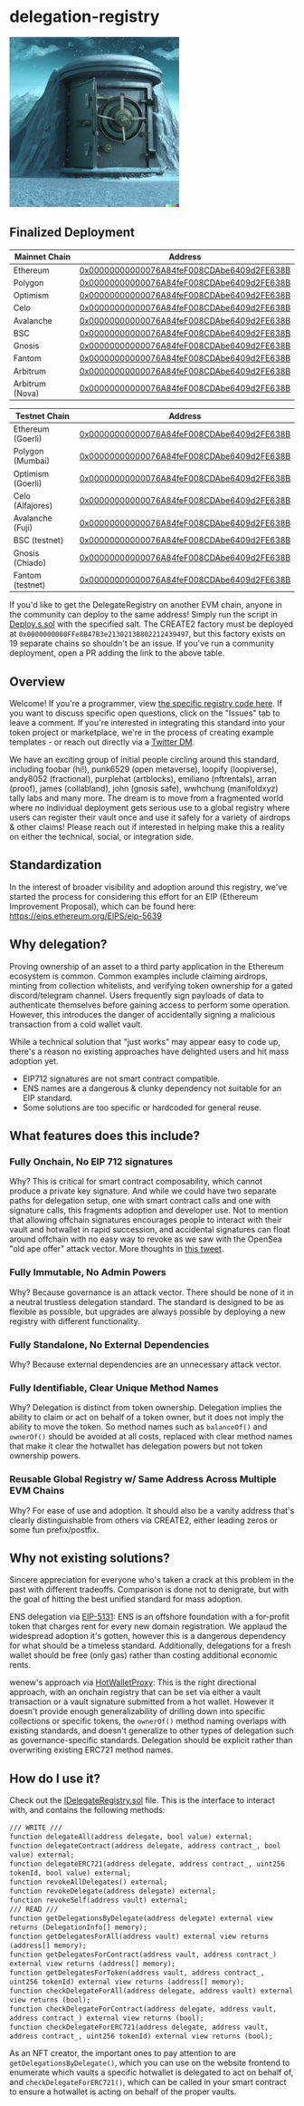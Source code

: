 # delegation-registry

<img src="vault.png" width="300" />

## Finalized Deployment

|Mainnet Chain|Address|
|---|---|
|Ethereum|[0x00000000000076A84feF008CDAbe6409d2FE638B](https://etherscan.io/address/0x00000000000076a84fef008cdabe6409d2fe638b)|
|Polygon|[0x00000000000076A84feF008CDAbe6409d2FE638B](https://polygonscan.com/address/0x00000000000076a84fef008cdabe6409d2fe638b)|
|Optimism|[0x00000000000076A84feF008CDAbe6409d2FE638B](https://optimistic.etherscan.io/address/0x00000000000076a84fef008cdabe6409d2fe638b)|
|Celo|[0x00000000000076A84feF008CDAbe6409d2FE638B](https://explorer.celo.org/mainnet/address/0x00000000000076A84feF008CDAbe6409d2FE638B)|
|Avalanche|[0x00000000000076A84feF008CDAbe6409d2FE638B](https://snowtrace.io/address/0x00000000000076A84feF008CDAbe6409d2FE638B)|
|BSC|[0x00000000000076A84feF008CDAbe6409d2FE638B](https://bscscan.com/address/0x00000000000076a84fef008cdabe6409d2fe638b)|
|Gnosis|[0x00000000000076A84feF008CDAbe6409d2FE638B](https://gnosisscan.io/address/0x00000000000076a84fef008cdabe6409d2fe638b)|
|Fantom|[0x00000000000076A84feF008CDAbe6409d2FE638B](https://ftmscan.com/address/0x00000000000076a84fef008cdabe6409d2fe638b)|
|Arbitrum|[0x00000000000076A84feF008CDAbe6409d2FE638B](https://arbiscan.io/address/0x00000000000076a84fef008cdabe6409d2fe638b)|
|Arbitrum (Nova)|[0x00000000000076A84feF008CDAbe6409d2FE638B](https://nova.arbiscan.io/address/0x00000000000076a84fef008cdabe6409d2fe638b)|

|Testnet Chain|Address|
|---|---|
|Ethereum (Goerli)|[0x00000000000076A84feF008CDAbe6409d2FE638B](https://goerli.etherscan.io/address/0x00000000000076a84fef008cdabe6409d2fe638b)|
|Polygon (Mumbai)|[0x00000000000076A84feF008CDAbe6409d2FE638B](https://mumbai.polygonscan.com/address/0x00000000000076a84fef008cdabe6409d2fe638b)|
|Optimism (Goerli)|[0x00000000000076A84feF008CDAbe6409d2FE638B](https://goerli-optimism.etherscan.io/address/0x00000000000076a84fef008cdabe6409d2fe638b)|
|Celo (Alfajores)|[0x00000000000076A84feF008CDAbe6409d2FE638B](https://alfajores-forno.celo-testnet.org/address/0x00000000000076a84fef008cdabe6409d2fe638b)|
|Avalanche (Fuji)|[0x00000000000076A84feF008CDAbe6409d2FE638B](https://testnet.snowtrace.io/address/0x00000000000076a84fef008cdabe6409d2fe638b)|
|BSC (testnet)|[0x00000000000076A84feF008CDAbe6409d2FE638B](https://testnet.bscscan.com/address/0x00000000000076a84fef008cdabe6409d2fe638b)|
|Gnosis (Chiado)|[0x00000000000076A84feF008CDAbe6409d2FE638B](https://blockscout.chiadochain.net/address/0x00000000000076A84feF008CDAbe6409d2FE638B)|
|Fantom (testnet)|[0x00000000000076A84feF008CDAbe6409d2FE638B](https://testnet.ftmscan.com/address/0x00000000000076a84fef008cdabe6409d2fe638b)|


If you'd like to get the DelegateRegistry on another EVM chain, anyone in the community can deploy to the same address! Simply run the script in [Deploy.s.sol](script/Deploy.s.sol) with the specified salt. The CREATE2 factory must be deployed at `0x0000000000FFe8B47B3e2130213B802212439497`, but this factory exists on 19 separate chains so shouldn't be an issue. If you've run a community deployment, open a PR adding the link to the above table.

## Overview

Welcome! If you're a programmer, view [the specific registry code here](src/DelegateRegistry.sol). If you want to discuss specific open questions, click on the "Issues" tab to leave a comment. If you're interested in integrating this standard into your token project or marketplace, we're in the process of creating example templates - or reach out directly via a [Twitter DM](https://twitter.com/0xfoobar).

We have an exciting group of initial people circling around this standard, including foobar (hi!), punk6529 (open metaverse), loopify (loopiverse), andy8052 (fractional), purplehat (artblocks), emiliano (nftrentals), arran (proof), james (collabland), john (gnosis safe), wwhchung (manifoldxyz) tally labs and many more. The dream is to move from a fragmented world where no individual deployment gets serious use to a global registry where users can register their vault once and use it safely for a variety of airdrops & other claims! Please reach out if interested in helping make this a reality on either the technical, social, or integration side.

## Standardization

In the interest of broader visibility and adoption around this registry, we've started the process for considering this effort for an EIP (Ethereum Improvement Proposal), which can be found here: https://eips.ethereum.org/EIPS/eip-5639

## Why delegation?

Proving ownership of an asset to a third party application in the Ethereum ecosystem is common. Common examples include claiming airdrops, minting from collection whitelists, and verifying token ownership for a gated discord/telegram channel. Users frequently sign payloads of data to authenticate themselves before gaining access to perform some operation. However, this introduces the danger of accidentally signing a malicious transaction from a cold wallet vault.

While a technical solution that "just works" may appear easy to code up, there's a reason no existing approaches have delighted users and hit mass adoption yet.
- EIP712 signatures are not smart contract compatible. 
- ENS names are a dangerous & clunky dependency not suitable for an EIP standard.
- Some solutions are too specific or hardcoded for general reuse.

## What features does this include?

### Fully Onchain, No EIP 712 signatures
Why? This is critical for smart contract composability, which cannot produce a private key signature. And while we could have two separate paths for delegation setup, one with smart contract calls and one with signature calls, this fragments adoption and developer use. Not to mention that allowing offchain signatures encourages people to interact with their vault and hotwallet in rapid succession, and accidental signatures can float around offchain with no easy way to revoke as we saw with the OpenSea "old ape offer" attack vector. More thoughts in [this tweet](https://twitter.com/0xfoobar/status/1557035539752181762).

### Fully Immutable, No Admin Powers
Why? Because governance is an attack vector. There should be none of it in a neutral trustless delegation standard. The standard is designed to be as flexible as possible, but upgrades are always possible by deploying a new registry with different functionality.

### Fully Standalone, No External Dependencies
Why? Because external dependencies are an unnecessary attack vector. 

### Fully Identifiable, Clear Unique Method Names
Why? Delegation is distinct from token ownership. Delegation implies the ability to claim or act on behalf of a token owner, but it does not imply the ability to move the token. So method names such as `balanceOf()` and `ownerOf()` should be avoided at all costs, replaced with clear method names that make it clear the hotwallet has delegation powers but not token ownership powers.

### Reusable Global Registry w/ Same Address Across Multiple EVM Chains
Why? For ease of use and adoption. It should also be a vanity address that's clearly distinguishable from others via CREATE2, either leading zeros or some fun prefix/postfix.

## Why not existing solutions?

Sincere appreciation for everyone who's taken a crack at this problem in the past with different tradeoffs. Comparison is done not to denigrate, but with the goal of hitting the best unified standard for mass adoption.

ENS delegation via [EIP-5131](https://eips.ethereum.org/EIPS/eip-5131): ENS is an offshore foundation with a for-profit token that charges rent for every new domain registration. We applaud the widespread adoption it's gotten, however this is a dangerous dependency for what should be a timeless standard. Additionally, delegations for a fresh wallet should be free (only gas) rather than costing additional economic rents.

wenew's approach via [HotWalletProxy](https://github.com/wenewlabs/public/blob/main/HotWalletProxy/HotWalletProxy.sol): This is the right directional approach, with an onchain registry that can be set via either a vault transaction or a vault signature submitted from a hot wallet. However it doesn't provide enough generalizability of drilling down into specific collections or specific tokens, the `ownerOf()` method naming overlaps with existing standards, and doesn't generalize to other types of delegation such as governance-specific standards. Delegation should be explicit rather than overwriting existing ERC721 method names.

## How do I use it?

Check out the [IDelegateRegistry.sol](src/IDelegateRegistry.sol) file. This is the interface to interact with, and contains the following methods:

```code
/// WRITE ///
function delegateAll(address delegate, bool value) external;
function delegateContract(address delegate, address contract_, bool value) external;
function delegateERC721(address delegate, address contract_, uint256 tokenId, bool value) external;
function revokeAllDelegates() external;
function revokeDelegate(address delegate) external;
function revokeSelf(address vault) external;
/// READ ///
function getDelegationsByDelegate(address delegate) external view returns (DelegationInfo[] memory);
function getDelegatesForAll(address vault) external view returns (address[] memory);
function getDelegatesForContract(address vault, address contract_) external view returns (address[] memory);
function getDelegatesForToken(address vault, address contract_, uint256 tokenId) external view returns (address[] memory);
function checkDelegateForAll(address delegate, address vault) external view returns (bool);
function checkDelegateForContract(address delegate, address vault, address contract_) external view returns (bool);
function checkDelegateForERC721(address delegate, address vault, address contract_, uint256 tokenId) external view returns (bool);
```

As an NFT creator, the important ones to pay attention to are `getDelegationsByDelegate()`, which you can use on the website frontend to enumerate which vaults a specific hotwallet is delegated to act on behalf of, and `checkDelegateForERC721()`, which can be called in your smart contract to ensure a hotwallet is acting on behalf of the proper vaults.
